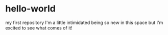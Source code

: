 # hello-world
my first repository
I'm a little intimidated being so new in this space but I'm excited to see what comes of it!
